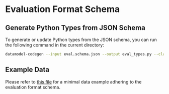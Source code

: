 # Evaluation Format Schema

## Generate Python Types from JSON Schema

To generate or update Python types from the JSON schema, you can run the following command in the current directory:

```bash
datamodel-codegen --input eval.schema.json --output eval_types.py --class-name EvaluationResult --output-model-type pydantic_v2.BaseModel
```

## Example Data

Please refer to [this file](./eval.example.json) for a minimal data example adhering to the evaluation format schema.
